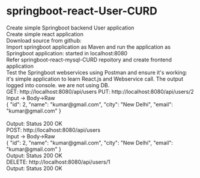 # springboot-react-User-CURD
<html>
Create simple Springboot backend User application
<br>
Create simple react application
<br>
Download source from github:
<br>
Import springboot application as Maven and run the application as Springboot application: started in localhost:8080
<br>
Refer springboot-react-mysql-CURD repoitory and create frontend application
<br>
Test the Springboot webservices using Postman and ensure it's working: it's simple application to learn React.js and Webservice call. The output logged into console. we are not using DB.
<br>
GET: http://localhost:8080/api/users
PUT: http://localhost:8080/api/users/2
<br> Input -> Body->Raw
<br>
  {
        "id": 2,
        "name": "kumar@gmail.com",
        "city": "New Delhi",
        "email": "kumar@gmail.com"
    }  
<br>
<br>
  Output: Status 200 OK
<br>
POST: http://localhost:8080/api/users
<br> Input -> Body->Raw
<br>
  {
        "id": 2,
        "name": "kumar@gmail.com",
        "city": "New Delhi",
        "email": "kumar@gmail.com"
    }  
<br>
  Output: Status 200 OK
<br>
DELETE: http://localhost:8080/api/users/1
<br>
    Output: Status 200 OK
<br>
  
</html>
